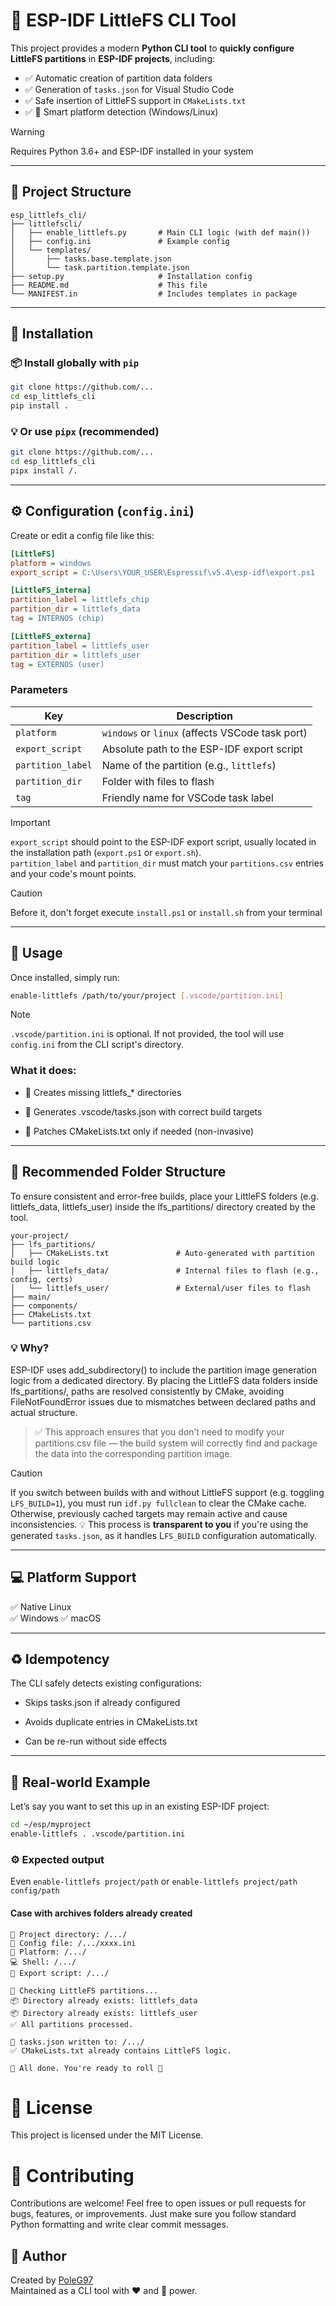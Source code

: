# 🧰 ESP-IDF LittleFS CLI Tool

This project provides a modern **Python CLI tool** to **quickly configure LittleFS partitions** in **ESP-IDF projects**, including:

- ✅ Automatic creation of partition data folders
- ✅ Generation of `tasks.json` for Visual Studio Code
- ✅ Safe insertion of LittleFS support in `CMakeLists.txt`
- ✅ 🧠 Smart platform detection (Windows/Linux)

> [!WARNING]  
> Requires Python 3.6+ and ESP-IDF installed in your system

---

## 📁 Project Structure

```
esp_littlefs_cli/
├── littlefscli/
│   ├── enable_littlefs.py       # Main CLI logic (with def main())
│   ├── config.ini               # Example config
│   └── templates/
│       ├── tasks.base.template.json
│       └── task.partition.template.json
├── setup.py                     # Installation config
├── README.md                    # This file
└── MANIFEST.in                  # Includes templates in package
```

---

## 🚀 Installation

### 📦 Install globally with `pip`

```bash
git clone https://github.com/...
cd esp_littlefs_cli
pip install .
```
### 💡 Or use `pipx` (recommended)

```bash
git clone https://github.com/...
cd esp_littlefs_cli
pipx install /.
```

---

## ⚙️ Configuration (`config.ini`)

Create or edit a config file like this:

```ini
[LittleFS]
platform = windows
export_script = C:\Users\YOUR_USER\Espressif\v5.4\esp-idf\export.ps1

[LittleFS_interna]
partition_label = littlefs_chip
partition_dir = littlefs_data
tag = INTERNOS (chip)

[LittleFS_externa]
partition_label = littlefs_user
partition_dir = littlefs_user
tag = EXTERNOS (user)
```

### Parameters

| Key                | Description |
|--------------------|-------------|
| `platform`         | `windows` or `linux` (affects VSCode task port) |
| `export_script`    | Absolute path to the ESP-IDF export script|
| `partition_label`  | Name of the partition (e.g., `littlefs`) |
| `partition_dir`    | Folder with files to flash |
| `tag`              | Friendly name for VSCode task label |

> [!IMPORTANT]  
> `export_script` should point to the ESP-IDF export script, usually located in the installation path (`export.ps1` or `export.sh`).  
> `partition_label` and `partition_dir` must match your `partitions.csv` entries and your code's mount points.


> [!CAUTION]
> Before it, don't forget execute `install.ps1` or `install.sh` from your terminal

---

## 🧪 Usage

Once installed, simply run:

```bash
enable-littlefs /path/to/your/project [.vscode/partition.ini]
```

> [!NOTE]  
> `.vscode/partition.ini` is optional. If not provided, the tool will use `config.ini` from the CLI script's directory.


### What it does:
- 📁 Creates missing littlefs_* directories

- 🧠 Generates .vscode/tasks.json with correct build targets

- 📌 Patches CMakeLists.txt only if needed (non-invasive)

---

## 📁 Recommended Folder Structure
To ensure consistent and error-free builds, place your LittleFS folders (e.g. littlefs_data, littlefs_user) inside the lfs_partitions/ directory created by the tool.

```
your-project/
├── lfs_partitions/
│   ├── CMakeLists.txt               # Auto-generated with partition build logic
│   ├── littlefs_data/               # Internal files to flash (e.g., config, certs)
│   └── littlefs_user/               # External/user files to flash
├── main/
├── components/
├── CMakeLists.txt
└── partitions.csv
```

### 💡 Why?
ESP-IDF uses add_subdirectory() to include the partition image generation logic from a dedicated directory.
By placing the LittleFS data folders inside lfs_partitions/, paths are resolved consistently by CMake, avoiding FileNotFoundError issues due to mismatches between declared paths and actual structure.

> ✅ This approach ensures that you don’t need to modify your partitions.csv file — the build system will correctly find and package the data into the corresponding partition image.

>[!CAUTION]
> If you switch between builds with and without LittleFS support (e.g. toggling `LFS_BUILD=1`), you must run `idf.py fullclean` to clear the CMake cache. Otherwise, previously cached targets may remain active and cause inconsistencies.
>💡 This process is **transparent to you** if you're using the generated `tasks.json`, as it handles L`FS_BUILD` configuration automatically.

---

## 💻 Platform Support

✅ Native Linux  
✅ Windows 
✅ macOS

---

## ♻️ Idempotency

The CLI safely detects existing configurations:

- Skips tasks.json if already configured

- Avoids duplicate entries in CMakeLists.txt

- Can be re-run without side effects

---

## 🧠 Real-world Example

Let’s say you want to set this up in an existing ESP-IDF project:

```bash
cd ~/esp/myproject
enable-littlefs . .vscode/partition.ini
```


### ⚙️ Expected output

Even `enable-littlefs project/path` or `enable-littlefs project/path config/path`

#### Case with archives folders already created

```
📍 Project directory: /.../
📄 Config file: /.../xxxx.ini
🧠 Platform: /.../
💻 Shell: /.../
🔗 Export script: /.../

🧩 Checking LittleFS partitions...
📦 Directory already exists: littlefs_data
📦 Directory already exists: littlefs_user
✅ All partitions processed.

🧾 tasks.json written to: /.../
✅ CMakeLists.txt already contains LittleFS logic.

🏁 All done. You're ready to roll 🚀
```

# 📄 License
This project is licensed under the MIT License.

# 🙌 Contributing
Contributions are welcome! Feel free to open issues or pull requests for bugs, features, or improvements. Just make sure you follow standard Python formatting and write clear commit messages.


## 🧠 Author

Created by [PoleG97](https://github.com/PoleG97)  
Maintained as a CLI tool with ❤️ and 🐍 power.
